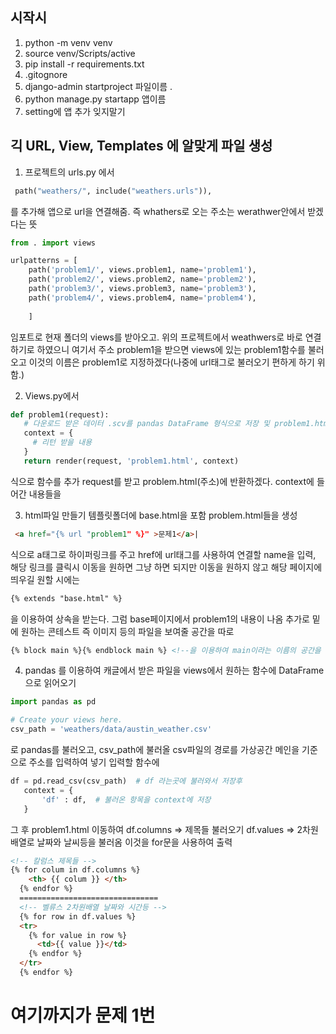 ## 시작시
 1. python -m venv venv
 2. source venv/Scripts/active
 3. pip install -r requirements.txt
 4. .gitognore
 5. django-admin startproject 파일이름 .
 6. python manage.py startapp 앱이름
 7. setting에 앱 추가
 잊지말기


## 긱 URL, View, Templates 에 알맞게 파일 생성
 1. 프로젝트의 urls.py 에서
 ```python
  path("weathers/", include("weathers.urls")),  
 ```
를 추가해 앱으로 url을 연결해줌.
즉 whathers로 오는 주소는 werathwer안에서 받겠다는 뜻
```python
from . import views

urlpatterns = [
    path('problem1/', views.problem1, name='problem1'),
    path('problem2/', views.problem2, name='problem2'),
    path('problem3/', views.problem3, name='problem3'),
    path('problem4/', views.problem4, name='problem4'),
    
    ]
```
  임포트로 현재 폴더의 views를 받아오고.
  위의 프로젝트에서 weathwers로 바로 연결하기로 하였으니 여기서 주소 problem1을 받으면
  views에 있는 problem1함수를 불러오고 이것의 이름은 problem1로 지정하겠다(나중에 url태그로
  불러오기 편하게 하기 위함.)



 2. Views.py에서
 ```python
 def problem1(request):
    # 다운로드 받은 데이터 .scv를 pandas DataFrame 형식으로 저장 및 problem1.html 렌더링
    context = {
      # 리턴 받을 내용
    }
    return render(request, 'problem1.html', context)
 ```
  식으로 함수를 추가 request를 받고  problem.html(주소)에 반환하겠다. context에 들어간 내용들을
    
 3. html파일 만들기
  템플릿폴더에 base.html을 포함 problem.html들을 생성
  ```html
   <a href="{% url "problem1" %}" >문제1</a>|
  ```
  식으로 a태그로 하이퍼링크를 주고 href에 url태그를 사용하여 연결할 name을 입력, 해당 링크를 클릭시 이동을 원하면 그냥 하면 되지만 이동을 원하지 않고 해당 페이지에 띄우길 원할 시에는 
  ```html
  {% extends "base.html" %}
  ```
  을 이용하여 상속을 받는다. 그럼 base페이지에서 problem1의 내용이 나옴
  추가로 밑에 원하는 콘테스트 즉 이미지 등의 파일을 보여줄 공간을 따로
  ```html
  {% block main %}{% endblock main %} <!--을 이용하여 main이라는 이름의 공간을 따로 주고 나중에 사용할 때에도 problem1 의 html에서 사용이 가능>
  ```

 4. pandas 를 이용하여 캐글에서 받은 파일을 views에서 원하는 함수에 DataFrame으로 읽어오기
 ```python
 import pandas as pd

 # Create your views here.
 csv_path = 'weathers/data/austin_weather.csv'
 ```
 로 pandas를 불러오고, csv_path에 불러올 csv파일의 경로를 가상공간 메인을 기준으로 주소를 입력하여 넣기 
 입력할 함수에
 ```python
 df = pd.read_csv(csv_path)  # df 라는곳에 불러와서 저장후
    context = {
        'df' : df,  # 불러온 항목을 context에 저장
    }
 ```

 그 후 problem1.html 이동하여
  df.columns => 제목들 불러오기
  df.values => 2차원 배열로 날짜와 날씨등을 불러옴
  이것을 for문을 사용하여 출력
  ```html
  <!-- 칼럼스 제목들 -->
  {% for colum in df.columns %}
      <th> {{ colum }} </th>
    {% endfor %}
    ===============================
    <!-- 벨류스 2차원배열 날짜와 시간등 -->
    {% for row in df.values %}
    <tr>
      {% for value in row %}
        <td>{{ value }}</td>
      {% endfor %}
    </tr>
    {% endfor %}
  ```
  # 여기까지가 문제 1번